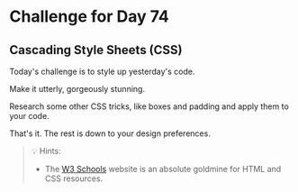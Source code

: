 # Challenge for Day 74

## Cascading Style Sheets (CSS)

Today's challenge is to style up yesterday's code.

Make it utterly, gorgeously stunning.

Research some other CSS tricks, like boxes and padding and apply them to your code.

That's it. The rest is down to your design preferences.

> 💡 Hints:
> - The [W3 Schools](https://www.w3schools.com/css/) website is an absolute goldmine for HTML and CSS resources.

